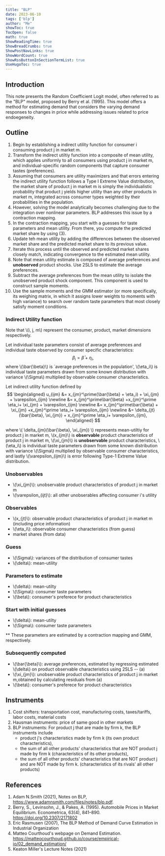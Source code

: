 ```yaml
---
title: "BLP" 
date: 2023-06-10
tags: ['blp']
author: "Me"
showToc: true
TocOpen: false
math: true
ShowReadingTime: true
ShowBreadCrumbs: true
ShowPostNavLinks: true
ShowWordCount: true
ShowRssButtonInSectionTermList: true
UseHugoToc: true
---
```


## Introduction 

This note presents the Random Coefficient Logit model, often referred to as the "BLP" model, proposed by Berry et al. (1995). This model offers a method for estimating demand that considers the varying demand responses to changes in price while addressing issues related to price endoegeneity. 

## Outline 

1. Begin by establishing a indirect utility function for consumer i consuming product j in market m. 
2. Transform the indirect utiltiy function into a composite of mean utility, which applies uniformly to all consumers using product j in market m, and individual-specific random components that capture consumer tastes (preferences). 
3.   Assuming that consumers are utility maximizers and that errors entering the indirect utility function follows a Type I Extreme Value distribution, the market share of product j in market m is simply the individualistic probability that product j yields higher utility than any other products in market m, integrated across consumer types weighted by their probabilities in the population. 
4.   However, solving the model analytically becomes challenging due to the integration over nonlinear parameters. BLP addresses this issue by a contraction mapping. 
5.   In the contraction mapping, you start with a guesses for taste parameters and mean utility. From there, you compute the predicted market share by using (3).  
6.   Update teh mean utility by adding the differences between the observed market share and the predicted market share to its previous value. 
7.   Iterate this process until the observed and predicted market shares closely match, indicating convergence to the estimated mean utility.
8.   Note that mean utility estimate is composed of average preferences and **unobserved** product shocks. Use 2SLS to estimate the average preferences. 
9.   Subtract the average preferences from the mean utility to isolate the unobserved product shock component. This component is used to construct sample moments.  
10.  Use the sample moments and the GMM estimator (or more specifically, its weighing matrix, in which it assigns lower weights to moments with high variance) to search over random taste parameters that most closely satisfy moment conditions. 

### Indirect Utility function 

Note that \\(i, j, m\\) represent the consumer, product, market dimensions respectively.

Let individual taste parameters consist of average preferences and individual taste observed by consumer specific characteristics:  
$$ 
\beta_i = \bar{\beta} + \eta_i, 
$$ 
where  \\(\\bar{\beta}\\) is `average preferences in the population', \\(\eta_i\\) is individual taste parameters drawn from some known distribution with variance \\(\Sigma\\) multiplied by observable consumer characteristics. 

Let indirect utility function defined by 
$$ 
\begin{aligned}
    u_{ijm} 
    &= x_{jm}^\prime(\bar{\beta} + \eta_i) + \xi_{jm} + \varepsilon_{ijm} \newline
    &=  x_{jm}^\prime\bar{\beta} +x_{jm}^\prime \eta_i+ \xi_{jm} + \varepsilon_{ijm} \newline
    &= x_{jm}^\prime\bar{\beta} + \xi_{jm} +x_{jm}^\prime \eta_i+ \varepsilon_{ijm} \newline 
    &= \delta_{jt}(\bar{\beta}, \xi_{jm}) + x_{jm}^\prime \eta_i+ \varepsilon_{ijm}, 
\end{aligned}
$$ 

where \\( \delta_{jm}(\bar{\beta}, \xi_{jm}) \\) represents mean-utiltiy for product j in market m, \\(x_{jm}\\) is **observable** product characteristics of product j in market m, \\(\xi_{jm}\\) is **unobservable** product characteristics, \\(\eta_i\\) is individual taste parameters drawn from some known distribution with variance \\(\Sigma\\) multiplied by observable consumer characteristics, and lastly \\(\varepsilon_{ijm}\\) is error following Type-1 Extreme Value distribution.  

### Unobservables 
- \\(\xi_{jm}\\): unobservable product characteristics of product j in market m
- \\(\varepsilon_{ijt}\\): all other unobserables affecting consumer i's utility
### Observables 
- \\(x_{jt}\\): observable product characteristics of product j in market m (including price information)
- \\(\eta_i\\): observable consumer characteristics (from guess)
- market shares (from data)
### Guess
- \\(\Sigma\\): variances of the distribution of consumer tastes
- \\(\delta\\): mean-utility


### Parameters to estimate 
- \\(\delta\\): mean-utilty
- \\(\Sigma\\): consumer taste parameters
- \\(\beta\\): consumer's preferece for product characteristics

### Start with initial guesses
- \\(\delta\\): mean-utilty
- \\(\Sigma\\): consumer taste parameters

** These parameters are estimated by a contraction mapping and GMM, respectively.

### Subsequently computed 
- \\(\bar{\beta}\\): average preferences, estimated by regressing estimated \\(\delta\\) on product observable characteristics using 2SLS -- (a)
- \\(\xi_{jm}\\): unobservable product characteristics of product j in market m,obtained by calculating residuals from (a)
- \\(\beta\\): consumer's preferece for product characteristics



## Instruments

1. Cost shifters: transportation cost, manufacturing costs, taxes/tariffs, labor costs, material costs 
2. Hausman instruments: price of same good in other markets 
3. BLP instruments: For product j that are made by firm k, the BLP instruments include 
   - product j's characteristics made by firm k (its own product characteristics),
    - the sum of all other products' characteristics that are NOT product j made by firm k (characteristics of its other products),
    - the sum of all other products' characteristics that are NOT product j and are NOT made by firm k. (characteristics of its rivals' all other products) 



## References 

1.  Adam N.Smith (2021), Notes on BLP, https://www.adamnsmith.com/files/notes/blp.pdf. 
2.  Berry, S., Levinsohn, J., & Pakes, A. (1995). Automobile Prices in Market Equilibrium. Econometrica, 63(4), 841–890. https://doi.org/10.2307/2171802 
3.  Eric Rasmusen (2007), The BLP Method of Demand Curve Estimation in Industrial Organization 
4.  Matteo Courthoud's webpage on Demand Estimation. https://matteocourthoud.github.io/course/empirical-io/02_demand_estimation/
5.  Keaton Miller's Lecture Notes (2021)